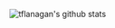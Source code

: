 ![tflanagan's github stats](https://github-readme-stats.vercel.app/api?username=tflanagan&show_icons=true)

